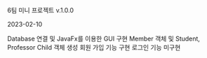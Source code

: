 6팀 미니 프로젝트
v.1.0.0

2023-02-10

Database 연결 및 JavaFx를 이용한 GUI 구현
Member 객체 및 Student, Professor Child 객체 생성
회원 가입 기능 구현
로그인 기능 미구현
